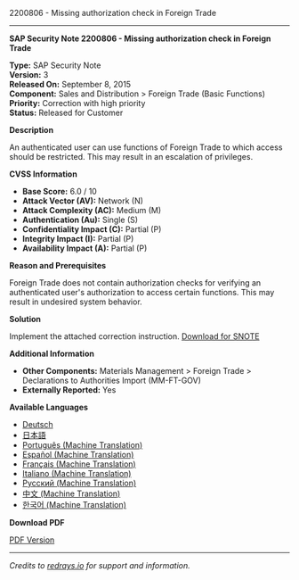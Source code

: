2200806 - Missing authorization check in Foreign Trade

---

**SAP Security Note 2200806 - Missing authorization check in Foreign Trade**

**Type:** SAP Security Note  
**Version:** 3  
**Released On:** September 8, 2015  
**Component:** Sales and Distribution > Foreign Trade (Basic Functions)  
**Priority:** Correction with high priority  
**Status:** Released for Customer  

**Description**

An authenticated user can use functions of Foreign Trade to which access should be restricted. This may result in an escalation of privileges.

**CVSS Information**

- **Base Score:** 6.0 / 10  
- **Attack Vector (AV):** Network (N)  
- **Attack Complexity (AC):** Medium (M)  
- **Authentication (Au):** Single (S)  
- **Confidentiality Impact (C):** Partial (P)  
- **Integrity Impact (I):** Partial (P)  
- **Availability Impact (A):** Partial (P)  

**Reason and Prerequisites**

Foreign Trade does not contain authorization checks for verifying an authenticated user's authorization to access certain functions. This may result in undesired system behavior.

**Solution**

Implement the attached correction instruction. [Download for SNOTE](https://notesdownloads.sap.com/note/0040000013026792017)

**Additional Information**

- **Other Components:** Materials Management > Foreign Trade > Declarations to Authorities Import (MM-FT-GOV)  
- **Externally Reported:** Yes  

**Available Languages**

- [Deutsch](https://me.sap.com/notes/2200806/D)  
- [日本語](https://me.sap.com/notes/2200806/J)  
- [Português (Machine Translation)](https://me.sap.com/notes/2200806/P)  
- [Español (Machine Translation)](https://me.sap.com/notes/2200806/S)  
- [Français (Machine Translation)](https://me.sap.com/notes/2200806/F)  
- [Italiano (Machine Translation)](https://me.sap.com/notes/2200806/I)  
- [Русский (Machine Translation)](https://me.sap.com/notes/2200806/R)  
- [中文 (Machine Translation)](https://me.sap.com/notes/2200806/1)  
- [한국어 (Machine Translation)](https://me.sap.com/notes/2200806/3)  

**Download PDF**

[PDF Version](https://me.sap.com/support/sfm/notes/print/0002200806?language=en-US&token=6CBCC6BF887B3281DC1DDB7BFE3F19FE)

---

*Credits to [redrays.io](https://redrays.io) for support and information.*